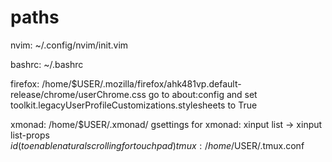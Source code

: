 # paths

nvim: ~/.config/nvim/init.vim

bashrc: ~/.bashrc

firefox: /home/$USER/.mozilla/firefox/ahk481vp.default-release/chrome/userChrome.css
	go to about:config and set toolkit.legacyUserProfileCustomizations.stylesheets to True

xmonad:
	/home/$USER/.xmonad/
gsettings for xmonad:
	xinput list -> xinput list-props $id (to enable natural scrolling for touchpad)
tmux: /home/$USER/.tmux.conf
